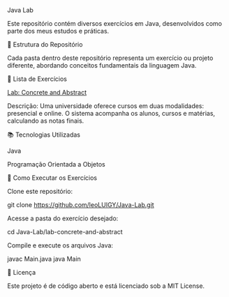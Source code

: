 Java Lab

Este repositório contém diversos exercícios em Java, desenvolvidos como parte dos meus estudos e práticas.

📁 Estrutura do Repositório

Cada pasta dentro deste repositório representa um exercício ou projeto diferente, abordando conceitos fundamentais da linguagem Java.

📌 Lista de Exercícios

<a href="https://github.com/leoLUIGY/Java-Lab/tree/master/lab-concrete-and-abstract">Lab: Concrete and Abstract<a>

Descrição: Uma universidade oferece cursos em duas modalidades: presencial e online. O sistema acompanha os alunos, cursos e matérias, calculando as notas finais.

📚 Tecnologias Utilizadas

Java

Programação Orientada a Objetos

🚀 Como Executar os Exercícios

Clone este repositório:

git clone https://github.com/leoLUIGY/Java-Lab.git

Acesse a pasta do exercício desejado:

cd Java-Lab/lab-concrete-and-abstract

Compile e execute os arquivos Java:

javac Main.java
java Main

📄 Licença

Este projeto é de código aberto e está licenciado sob a MIT License.
